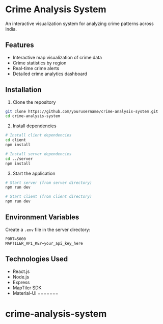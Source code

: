 # Crime Analysis System

An interactive visualization system for analyzing crime patterns across India.

## Features

- Interactive map visualization of crime data
- Crime statistics by region
- Real-time crime alerts
- Detailed crime analytics dashboard

## Installation

1. Clone the repository
```bash
git clone https://github.com/yourusername/crime-analysis-system.git
cd crime-analysis-system
```

2. Install dependencies
```bash
# Install client dependencies
cd client
npm install

# Install server dependencies
cd ../server
npm install
```

3. Start the application
```bash
# Start server (from server directory)
npm run dev

# Start client (from client directory)
npm run dev
```

## Environment Variables

Create a `.env` file in the server directory:

```env
PORT=5000
MAPTILER_API_KEY=your_api_key_here
```

## Technologies Used

- React.js
- Node.js
- Express
- MapTiler SDK
- Material-UI
=======
# crime-analysis-system
